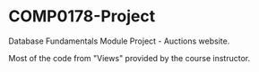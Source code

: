 # COMP0178-Project
Database Fundamentals Module Project - Auctions website.

Most of the code from "Views" provided by the course instructor.